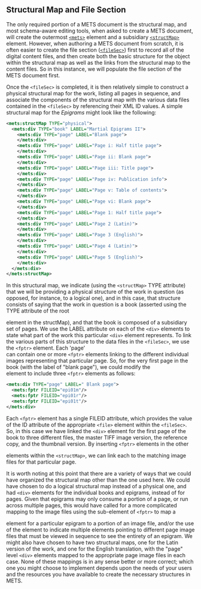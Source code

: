 ## **Structural Map and File Section**
The only required portion of a METS document is the structural map, and most schema-aware editing tools, when asked to create a METS document, will create the outermost [`<mets>`](#bookmark=id.3abhhcj) element and a subsidiary [`<structMap>`](#bookmark=id.1pgrrkc) element.  However, when authoring a METS document from scratch, it is often easier to create the file section ([`<fileSec>`](#bookmark=id.49gfa85)) first to record all of the digital content files, and then create both the basic structure for the object within the structural map as well as the links from the structural map to the content files.  So in this instance, we will populate the file section of the METS document first.


Once the `<fileSec>` is completed, it is then relatively simple to construct a physical structural map for the work, listing all pages in sequence, and associate the components of the structural map with the various data files contained in the `<fileSec>` by referencing their XML ID values.  A simple structural map for the _Epigrams_ might look like the following:


```xml
<mets:structMap TYPE="physical">
  <mets:div TYPE="book" LABEL="Martial Epigrams II">
    <mets:div TYPE="page" LABEL="Blank page">
    </mets:div>
    <mets:div TYPE="page" LABEL="Page i: Half title page">
    </mets:div>
    <mets:div TYPE="page" LABEL="Page ii: Blank page">
    </mets:div>
    <mets:div TYPE="page" LABEL="Page iii: Title page">
    </mets:div>
    <mets:div TYPE="page" LABEL="Page iv: Publication info">
    </mets:div>	
    <mets:div TYPE="page" LABEL="Page v: Table of contents">
    </mets:div>
    <mets:div TYPE="page" LABEL="Page vi: Blank page">
    </mets:div>
    <mets:div TYPE="page" LABEL="Page 1: Half title page">
    </mets:div>
    <mets:div TYPE="page" LABEL="Page 2 (Latin)">
    </mets:div>
    <mets:div TYPE="page" LABEL="Page 3 (English)">
    </mets:div>
    <mets:div TYPE="page" LABEL="Page 4 (Latin)">
    </mets:div>
    <mets:div TYPE="page" LABEL="Page 5 (English)">
    </mets:div>
  </mets:div>
</mets:structMap>
```

In this structural map, we indicate (using the `<structMap>` TYPE attribute) that we will be providing a physical structure of the work in question (as opposed, for instance, to a logical one), and in this case, that structure consists of saying that the work in question is a book (asserted using the TYPE attribute of the root <div> element in the structMap), and that the book is composed of a subsidiary set of pages.  We use the LABEL attribute on each of the `<div>` elements to state what part of the work this particular `<div>` element represents.  To link the various parts of this structure to the data files in the `<fileSec>`, we use the `<fptr>` element.  Each 'page' <div> can contain one or more `<fptr>` elements linking to the different individual images representing that particular page.  So, for the very first page in the book (with the label of "blank page"), we could modify the <div> element to include three `<fptr>` elements as follows:


```xml
<mets:div TYPE="page" LABEL=" Blank page">
  <mets:fptr FILEID="epi01m"/>
  <mets:fptr FILEID="epi01r"/>
  <mets:fptr FILEID="epi01t"/>
</mets:div>
```

Each `<fptr>` element has a single FILEID attribute, which provides the value of the ID attribute of the appropriate `<file>` element within the `<fileSec>`.  So, in this case we have linked the `<div>` element for the first page of the book to three different files, the master TIFF image version, the reference copy, and the thumbnail version.  By inserting `<fptr>` elements in the other <div> elements within the `<structMap>`, we can link each to the matching image files for that particular page.

It is worth noting at this point that there are a variety of ways that we could have organized the structural map other than the one used here.  We could have chosen to do a logical structural map instead of a physical one, and had `<div>` elements for the individual books and epigrams, instead of for pages.  Given that epigrams may only consume a portion of a page, or run across multiple pages, this would have called for a more complicated mapping to the image files using the <area> sub-element of `<fptr>` to map a <div> element for a particular epigram to a portion of an image file, and/or the use of the <seq> element to indicate multiple <area> elements pointing to different page image files that must be viewed in sequence to see the entirety of an epigram.  We might also have chosen to have two structural maps, one for the Latin version of the work, and one for the English translation, with the "page" level `<div>` elements mapped to the appropriate page image files in each case.  None of these mappings is in any sense better or more correct; which one you might choose to implement depends upon the needs of your users and the resources you have available to create the necessary structures in METS.
